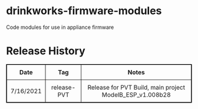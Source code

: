 # drinkworks-firmware-modules
Code modules for use in appliance firmware

Release History
===============
<table>
<style>
table, th, td {
	border: 1px solid black;
	border-collapse: collapse;
	text-align:center;
}
th, td {
  padding: 10px;
}
</style>
<tr><th>Date</th><th>Tag</th><th>Notes</th></tr>
<tr><td>7/16/2021</td><td>release-PVT</td><td> Release for PVT Build, main project ModelB_ESP_v1.008b28</td></tr>
</table>
         